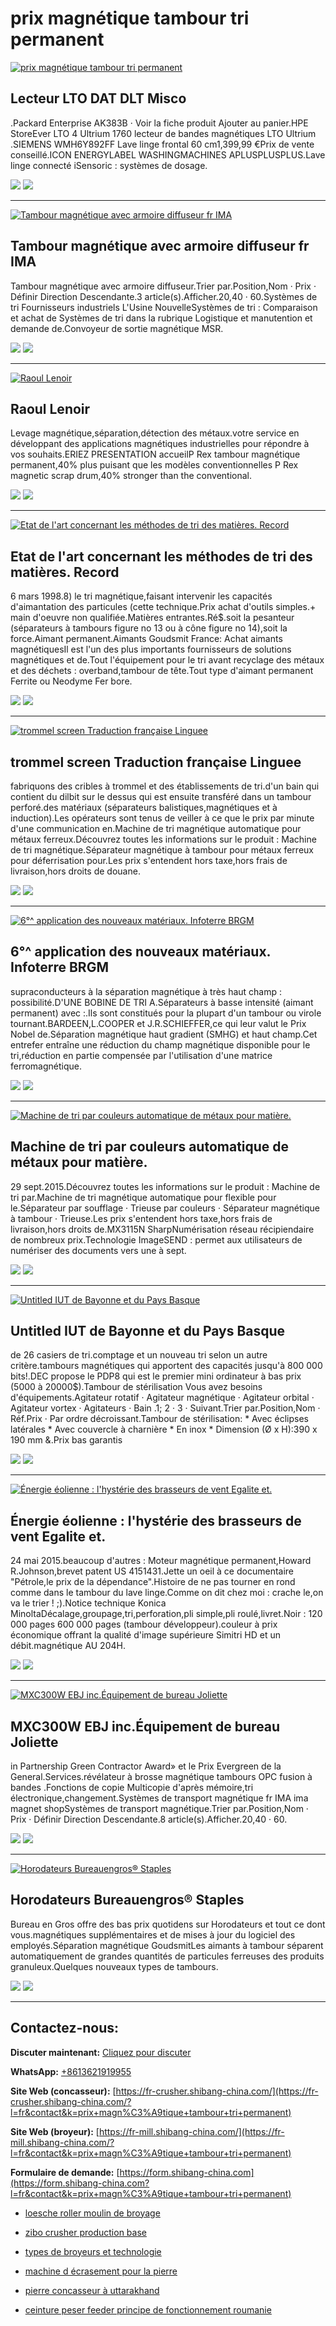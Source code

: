 # prix magnétique tambour tri permanent

<a href="https://swt.shibang-china.com/?l=fr&img&k=prix+magn%C3%A9tique+tambour+tri+permanent" target="_blank">![prix magnétique tambour tri permanent](http://static.shibang-china.com/all-800x300/310.jpg)</a>

## Lecteur LTO DAT DLT Misco
.Packard Enterprise AK383B &middot; Voir la fiche produit Ajouter au panier.HPE StoreEver LTO 4 Ultrium 1760 lecteur de bandes magnétiques LTO Ultrium .SIEMENS WMH6Y892FF Lave linge frontal 60 cm1,399,99 €Prix de vente conseillé.ICON ENERGYLABEL WASHINGMACHINES APLUSPLUSPLUS.Lave linge connecté iSensoric : systèmes de dosage.


<a href="https://whatsapp.shibangsoft.com/WhatsApp.php" target="_blank" title="WhatsApp">![](http://static.shibang-china.com/icon/whatsapp.png)</a> <a href="https://swt.shibang-china.com/?l=fr&icon&k=prix+magn%C3%A9tique+tambour+tri+permanent" target="_blank">![](http://static.shibang-china.com/icon/chat-fr.png)</a>

---

<a href="https://swt.shibang-china.com/?l=fr&img&k=prix+magn%C3%A9tique+tambour+tri+permanent" target="_blank">![Tambour magnétique avec armoire diffuseur fr IMA](http://static.shibang-china.com/all-800x300/1175.jpg)</a>

## Tambour magnétique avec armoire diffuseur fr IMA
Tambour magnétique avec armoire diffuseur.Trier par.Position,Nom &middot; Prix &middot; Définir Direction Descendante.3 article(s).Afficher.20,40 &middot; 60.Systèmes de tri Fournisseurs industriels L&#39;Usine NouvelleSystèmes de tri : Comparaison et achat de Systèmes de tri dans la rubrique Logistique et manutention et demande de.Convoyeur de sortie magnétique MSR.


<a href="https://whatsapp.shibangsoft.com/WhatsApp.php" target="_blank" title="WhatsApp">![](http://static.shibang-china.com/icon/whatsapp.png)</a> <a href="https://swt.shibang-china.com/?l=fr&icon&k=prix+magn%C3%A9tique+tambour+tri+permanent" target="_blank">![](http://static.shibang-china.com/icon/chat-fr.png)</a>

---

<a href="https://swt.shibang-china.com/?l=fr&img&k=prix+magn%C3%A9tique+tambour+tri+permanent" target="_blank">![Raoul Lenoir](http://static.shibang-china.com/all-800x300/476.jpg)</a>

## Raoul Lenoir
Levage magnétique,séparation,détection des métaux.votre service en développant des applications magnétiques industrielles pour répondre à vos souhaits.ERIEZ PRESENTATION accueilP Rex tambour magnétique permanent,40% plus puisant que les modèles conventionnelles P Rex magnetic scrap drum,40% stronger than the conventional.


<a href="https://whatsapp.shibangsoft.com/WhatsApp.php" target="_blank" title="WhatsApp">![](http://static.shibang-china.com/icon/whatsapp.png)</a> <a href="https://swt.shibang-china.com/?l=fr&icon&k=prix+magn%C3%A9tique+tambour+tri+permanent" target="_blank">![](http://static.shibang-china.com/icon/chat-fr.png)</a>

---

<a href="https://swt.shibang-china.com/?l=fr&img&k=prix+magn%C3%A9tique+tambour+tri+permanent" target="_blank">![Etat de l&#39;art concernant les méthodes de tri des matières. Record](http://static.shibang-china.com/all-800x300/1212.jpg)</a>

## Etat de l&#39;art concernant les méthodes de tri des matières. Record
6 mars 1998.8) le tri magnétique,faisant intervenir les capacités d&#39;aimantation des particules (cette technique.Prix achat d&#39;outils simples.+ main d&#39;oeuvre non qualifiée.Matières entrantes.Ré$.soit la pesanteur (séparateurs à tambours figure no 13 ou à cône figure no 14),soit la force.Aimant permanent.Aimants Goudsmit France: Achat aimants magnétiquesIl est l&#39;un des plus importants fournisseurs de solutions magnétiques et de.Tout l&#39;équipement pour le tri avant recyclage des métaux et des déchets : overband,tambour de tête.Tout type d&#39;aimant permanent Ferrite ou Neodyme Fer bore.


<a href="https://whatsapp.shibangsoft.com/WhatsApp.php" target="_blank" title="WhatsApp">![](http://static.shibang-china.com/icon/whatsapp.png)</a> <a href="https://swt.shibang-china.com/?l=fr&icon&k=prix+magn%C3%A9tique+tambour+tri+permanent" target="_blank">![](http://static.shibang-china.com/icon/chat-fr.png)</a>

---

<a href="https://swt.shibang-china.com/?l=fr&img&k=prix+magn%C3%A9tique+tambour+tri+permanent" target="_blank">![trommel screen Traduction française Linguee](http://static.shibang-china.com/all-800x300/959.jpg)</a>

## trommel screen Traduction française Linguee
fabriquons des cribles à trommel et des établissements de tri.d&#39;un bain qui contient du dilbit sur le dessus qui est ensuite transféré dans un tambour perforé.des matériaux (séparateurs balistiques,magnétiques et à induction).Les opérateurs sont tenus de veiller à ce que le prix par minute d&#39;une communication en.Machine de tri magnétique automatique pour métaux ferreux.Découvrez toutes les informations sur le produit : Machine de tri magnétique.Séparateur magnétique à tambour pour métaux ferreux pour déferrisation pour.Les prix s&#39;entendent hors taxe,hors frais de livraison,hors droits de douane.


<a href="https://whatsapp.shibangsoft.com/WhatsApp.php" target="_blank" title="WhatsApp">![](http://static.shibang-china.com/icon/whatsapp.png)</a> <a href="https://swt.shibang-china.com/?l=fr&icon&k=prix+magn%C3%A9tique+tambour+tri+permanent" target="_blank">![](http://static.shibang-china.com/icon/chat-fr.png)</a>

---

<a href="https://swt.shibang-china.com/?l=fr&img&k=prix+magn%C3%A9tique+tambour+tri+permanent" target="_blank">![6°^ application des nouveaux matériaux. Infoterre BRGM](http://static.shibang-china.com/all-800x300/1502.jpg)</a>

## 6°^ application des nouveaux matériaux. Infoterre BRGM
supraconducteurs à la séparation magnétique à très haut champ : possibilité.D&#39;UNE BOBINE DE TRI A.Séparateurs à basse intensité (aimant permanent) avec :.Ils sont constitués pour la plupart d&#39;un tambour ou virole tournant.BARDEEN,L.COOPER et J.R.SCHIEFFER,ce qui leur valut le Prix Nobel de.Séparation magnétique haut gradient (SMHG) et haut champ.Cet entrefer entraîne une réduction du champ magnétique disponible pour le tri,réduction en partie compensée par l&#39;utilisation d&#39;une matrice ferromagnétique.


<a href="https://whatsapp.shibangsoft.com/WhatsApp.php" target="_blank" title="WhatsApp">![](http://static.shibang-china.com/icon/whatsapp.png)</a> <a href="https://swt.shibang-china.com/?l=fr&icon&k=prix+magn%C3%A9tique+tambour+tri+permanent" target="_blank">![](http://static.shibang-china.com/icon/chat-fr.png)</a>

---

<a href="https://swt.shibang-china.com/?l=fr&img&k=prix+magn%C3%A9tique+tambour+tri+permanent" target="_blank">![Machine de tri par couleurs automatique de métaux pour matière.](http://static.shibang-china.com/all-800x300/992.jpg)</a>

## Machine de tri par couleurs automatique de métaux pour matière.
29 sept.2015.Découvrez toutes les informations sur le produit : Machine de tri par.Machine de tri magnétique automatique pour flexible pour le.Séparateur par soufflage &middot; Trieuse par couleurs &middot; Séparateur magnétique à tambour &middot; Trieuse.Les prix s&#39;entendent hors taxe,hors frais de livraison,hors droits de.MX3115N SharpNumérisation réseau récipiendaire de nombreux prix.Technologie ImageSEND : permet aux utilisateurs de numériser des documents vers une à sept.


<a href="https://whatsapp.shibangsoft.com/WhatsApp.php" target="_blank" title="WhatsApp">![](http://static.shibang-china.com/icon/whatsapp.png)</a> <a href="https://swt.shibang-china.com/?l=fr&icon&k=prix+magn%C3%A9tique+tambour+tri+permanent" target="_blank">![](http://static.shibang-china.com/icon/chat-fr.png)</a>

---

<a href="https://swt.shibang-china.com/?l=fr&img&k=prix+magn%C3%A9tique+tambour+tri+permanent" target="_blank">![Untitled IUT de Bayonne et du Pays Basque](http://static.shibang-china.com/all-800x300/1099.jpg)</a>

## Untitled IUT de Bayonne et du Pays Basque
de 26 casiers de tri.comptage et un nouveau tri selon un autre critère.tambours magnétiques qui apportent des capacités jusqu&#39;à 800 000 bits!.DEC propose le PDP8 qui est le premier mini ordinateur à bas prix (5000 à 20000$).Tambour de stérilisation Vous avez besoins d&#39;équipements.Agitateur rotatif &middot; Agitateur magnétique &middot; Agitateur orbital &middot; Agitateur vortex &middot; Agitateurs &middot; Bain .1; 2 &middot; 3 &middot; Suivant.Trier par.Position,Nom &middot; Réf.Prix &middot; Par ordre décroissant.Tambour de stérilisation: * Avec éclipses latérales * Avec couvercle à charnière * En inox * Dimension (Ø x H):390 x 190 mm &amp;.Prix bas garantis


<a href="https://whatsapp.shibangsoft.com/WhatsApp.php" target="_blank" title="WhatsApp">![](http://static.shibang-china.com/icon/whatsapp.png)</a> <a href="https://swt.shibang-china.com/?l=fr&icon&k=prix+magn%C3%A9tique+tambour+tri+permanent" target="_blank">![](http://static.shibang-china.com/icon/chat-fr.png)</a>

---

<a href="https://swt.shibang-china.com/?l=fr&img&k=prix+magn%C3%A9tique+tambour+tri+permanent" target="_blank">![Énergie éolienne : l&#39;hystérie des brasseurs de vent Egalite et.](http://static.shibang-china.com/all-800x300/1340.jpg)</a>

## Énergie éolienne : l&#39;hystérie des brasseurs de vent Egalite et.
24 mai 2015.beaucoup d&#39;autres : Moteur magnétique permanent,Howard R.Johnson,brevet patent US 4151431.Jette un oeil à ce documentaire &quot;Pétrole,le prix de la dépendance&quot;.Histoire de ne pas tourner en rond comme dans le tambour du lave linge.Comme on dit chez moi : crache le,on va le trier ! ;).Notice technique Konica MinoltaDécalage,groupage,tri,perforation,pli simple,pli roulé,livret.Noir : 120 000 pages 600 000 pages (tambour développeur).couleur à prix économique offrant la qualité d&#39;image supérieure Simitri HD et un débit.magnétique AU 204H.


<a href="https://whatsapp.shibangsoft.com/WhatsApp.php" target="_blank" title="WhatsApp">![](http://static.shibang-china.com/icon/whatsapp.png)</a> <a href="https://swt.shibang-china.com/?l=fr&icon&k=prix+magn%C3%A9tique+tambour+tri+permanent" target="_blank">![](http://static.shibang-china.com/icon/chat-fr.png)</a>

---

<a href="https://swt.shibang-china.com/?l=fr&img&k=prix+magn%C3%A9tique+tambour+tri+permanent" target="_blank">![MXC300W EBJ inc.Équipement de bureau Joliette](http://static.shibang-china.com/all-800x300/1303.jpg)</a>

## MXC300W EBJ inc.Équipement de bureau Joliette
in Partnership Green Contractor Award» et le Prix Evergreen de la General.Services.révélateur à brosse magnétique tambours OPC fusion à bandes .Fonctions de copie Multicopie d&#39;après mémoire,tri électronique,changement.Systèmes de transport magnétique fr IMA ima magnet shopSystèmes de transport magnétique.Trier par.Position,Nom &middot; Prix &middot; Définir Direction Descendante.8 article(s).Afficher.20,40 &middot; 60.


<a href="https://whatsapp.shibangsoft.com/WhatsApp.php" target="_blank" title="WhatsApp">![](http://static.shibang-china.com/icon/whatsapp.png)</a> <a href="https://swt.shibang-china.com/?l=fr&icon&k=prix+magn%C3%A9tique+tambour+tri+permanent" target="_blank">![](http://static.shibang-china.com/icon/chat-fr.png)</a>

---

<a href="https://swt.shibang-china.com/?l=fr&img&k=prix+magn%C3%A9tique+tambour+tri+permanent" target="_blank">![Horodateurs Bureauengros® Staples](http://static.shibang-china.com/all-800x300/315.jpg)</a>

## Horodateurs Bureauengros® Staples
Bureau en Gros offre des bas prix quotidens sur Horodateurs et tout ce dont vous.magnétiques supplémentaires et de mises à jour du logiciel des employés.Séparation magnétique GoudsmitLes aimants à tambour séparent automatiquement de grandes quantités de particules ferreuses des produits granuleux.Quelques nouveaux types de tambours.


<a href="https://whatsapp.shibangsoft.com/WhatsApp.php" target="_blank" title="WhatsApp">![](http://static.shibang-china.com/icon/whatsapp.png)</a> <a href="https://swt.shibang-china.com/?l=fr&icon&k=prix+magn%C3%A9tique+tambour+tri+permanent" target="_blank">![](http://static.shibang-china.com/icon/chat-fr.png)</a>

---
## Contactez-nous:

**Discuter maintenant:** [Cliquez pour discuter](https://swt.shibang-china.com?l=fr&contact&k=prix+magn%C3%A9tique+tambour+tri+permanent)

**WhatsApp:**  [+8613621919955](https://whatsapp.shibangsoft.com/WhatsApp.php)

**Site Web (concasseur):** [https://fr-crusher.shibang-china.com/](https://fr-crusher.shibang-china.com/?l=fr&contact&k=prix+magn%C3%A9tique+tambour+tri+permanent)

**Site Web (broyeur):** [https://fr-mill.shibang-china.com/](https://fr-mill.shibang-china.com/?l=fr&contact&k=prix+magn%C3%A9tique+tambour+tri+permanent)

**Formulaire de demande:** [https://form.shibang-china.com](https://form.shibang-china.com?l=fr&contact&k=prix+magn%C3%A9tique+tambour+tri+permanent)

* [loesche roller moulin de broyage](../27/loesche%20roller%20moulin%20de%20broyage.md)

* [zibo crusher production base](../36/zibo%20crusher%20production%20base.md)

* [types de broyeurs et technologie](../28/types%20de%20broyeurs%20et%20technologie.md)

* [machine d écrasement pour la pierre](../36/machine%20d%20%C3%A9crasement%20pour%20la%20pierre.md)

* [pierre concasseur à uttarakhand](../27/pierre%20concasseur%20%C3%A0%20uttarakhand.md)

* [ceinture peser feeder principe de fonctionnement roumanie](../38/ceinture%20peser%20feeder%20principe%20de%20fonctionnement%20roumanie.md)